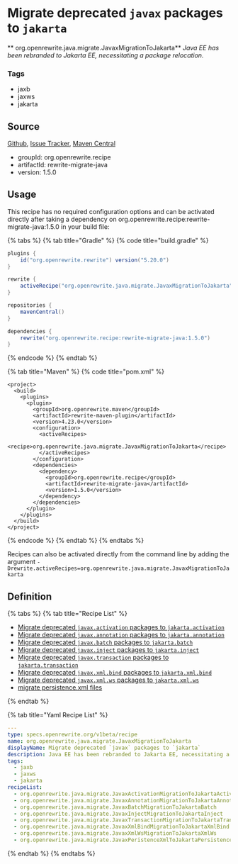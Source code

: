 # Migrate deprecated `javax` packages to `jakarta`

** org.openrewrite.java.migrate.JavaxMigrationToJakarta**
_Java EE has been rebranded to Jakarta EE, necessitating a package relocation._

### Tags

* jaxb
* jaxws
* jakarta

## Source

[Github](https://github.com/openrewrite/rewrite-migrate-java), [Issue Tracker](https://github.com/openrewrite/rewrite-migrate-java/issues), [Maven Central](https://search.maven.org/artifact/org.openrewrite.recipe/rewrite-migrate-java/1.5.0/jar)

* groupId: org.openrewrite.recipe
* artifactId: rewrite-migrate-java
* version: 1.5.0


## Usage

This recipe has no required configuration options and can be activated directly after taking a dependency on org.openrewrite.recipe:rewrite-migrate-java:1.5.0 in your build file:

{% tabs %}
{% tab title="Gradle" %}
{% code title="build.gradle" %}
```groovy
plugins {
    id("org.openrewrite.rewrite") version("5.20.0")
}

rewrite {
    activeRecipe("org.openrewrite.java.migrate.JavaxMigrationToJakarta")
}

repositories {
    mavenCentral()
}

dependencies {
    rewrite("org.openrewrite.recipe:rewrite-migrate-java:1.5.0")
}
```
{% endcode %}
{% endtab %}

{% tab title="Maven" %}
{% code title="pom.xml" %}
```markup
<project>
  <build>
    <plugins>
      <plugin>
        <groupId>org.openrewrite.maven</groupId>
        <artifactId>rewrite-maven-plugin</artifactId>
        <version>4.23.0</version>
        <configuration>
          <activeRecipes>
            <recipe>org.openrewrite.java.migrate.JavaxMigrationToJakarta</recipe>
          </activeRecipes>
        </configuration>
        <dependencies>
          <dependency>
            <groupId>org.openrewrite.recipe</groupId>
            <artifactId>rewrite-migrate-java</artifactId>
            <version>1.5.0</version>
          </dependency>
        </dependencies>
      </plugin>
    </plugins>
  </build>
</project>
```
{% endcode %}
{% endtab %}
{% endtabs %}

Recipes can also be activated directly from the command line by adding the argument `-Drewrite.activeRecipes=org.openrewrite.java.migrate.JavaxMigrationToJakarta`

## Definition

{% tabs %}
{% tab title="Recipe List" %}
* [Migrate deprecated `javax.activation` packages to `jakarta.activation`](../../java/migrate/javaxactivationmigrationtojakartaactivation.md)
* [Migrate deprecated `javax.annotation` packages to `jakarta.annotation`](../../java/migrate/javaxannotationmigrationtojakartaannotation.md)
* [Migrate deprecated `javax.batch` packages to `jakarta.batch`](../../java/migrate/javaxbatchmigrationtojakartabatch.md)
* [Migrate deprecated `javax.inject` packages to `jakarta.inject`](../../java/migrate/javaxinjectmigrationtojakartainject.md)
* [Migrate deprecated `javax.transaction` packages to `jakarta.transaction`](../../java/migrate/javaxtransactionmigrationtojakartatransaction.md)
* [Migrate deprecated `javax.xml.bind` packages to `jakarta.xml.bind`](../../java/migrate/javaxxmlbindmigrationtojakartaxmlbind.md)
* [Migrate deprecated `javax.xml.ws` packages to `jakarta.xml.ws`](../../java/migrate/javaxxmlwsmigrationtojakartaxmlws.md)
* [migrate persistence.xml files](../../java/migrate/javaxperistencexmltojakartapersistencexml.md)

{% endtab %}

{% tab title="Yaml Recipe List" %}
```yaml
---
type: specs.openrewrite.org/v1beta/recipe
name: org.openrewrite.java.migrate.JavaxMigrationToJakarta
displayName: Migrate deprecated `javax` packages to `jakarta`
description: Java EE has been rebranded to Jakarta EE, necessitating a package relocation.
tags:
  - jaxb
  - jaxws
  - jakarta
recipeList:
  - org.openrewrite.java.migrate.JavaxActivationMigrationToJakartaActivation
  - org.openrewrite.java.migrate.JavaxAnnotationMigrationToJakartaAnnotation
  - org.openrewrite.java.migrate.JavaxBatchMigrationToJakartaBatch
  - org.openrewrite.java.migrate.JavaxInjectMigrationToJakartaInject
  - org.openrewrite.java.migrate.JavaxTransactionMigrationToJakartaTransaction
  - org.openrewrite.java.migrate.JavaxXmlBindMigrationToJakartaXmlBind
  - org.openrewrite.java.migrate.JavaxXmlWsMigrationToJakartaXmlWs
  - org.openrewrite.java.migrate.JavaxPeristenceXmlToJakartaPersistenceXml

```
{% endtab %}
{% endtabs %}
